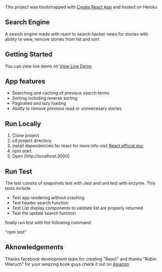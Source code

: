 This project was bootstrapped with [Create React App](https://github.com/facebook/create-react-app) and hosted on Heroku

## Search Engine

A search engine made with react to search hacker news for stories with ability to view, remove stories from list and sort

## Getting Started

You can view live demo on <a href="https://h-search-engine.herokuapp.com/"> View Live Demo</a>

## App features

<ul>
  <li> Searching and caching of previous search terms </li>
  <li> Sorting including reverse sorting </li>
  <li> Paginated and lazy loading </li>
  <li> Ability to remove previous read or unnnecesary stories </li>
</ul>

## Run Locally
<ol>
  <li> Clone project </li>
  <li> cd project directory </li>
  <li> install dependencies for react for more info visit <a href="https://github.com/facebook/create-react-app"> React official doc</a> </li>
  <li> npm start </li>
  <li> Open [http://localhost:3000] </li>
</ol>

## Run Test 

The test consits of snapshots test with Jest and unit test with enzyme. This tests include
<ul>
  <li>Test app rendering without crashing </li>
  <li> Test header search function </li>
  <li> Test List display components to validate list are properly returned </li>
  <li> Test the update search function </li>
</ul>

finally run test with the following command

"npm test"

## Aknowledgements

Thanks facebook development team for creating "React" and thanks "Robin Wieruch" for your amazing book guys check it out on <a href="https://amzn.to/2JHlP42">Amazon</a>
